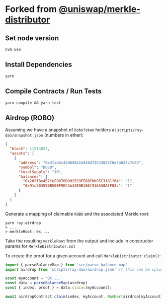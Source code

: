 # Forked from [@uniswap/merkle-distributor](https://github.com/Uniswap/merkle-distributor)

## Set node version
`nvm use`

## Install Dependencies
`yarn`

## Compile Contracts / Run Tests
`yarn compile && yarn test`

## Airdrop (ROBO)
Assuming we have a snapshot of `RoboToken` holders at `scripts/ray-dao/snapshot.json` (numbers in ether):
```json
{
  "block": 11214023,
  "assets": [
    {
      "address": "0x4fabb145d64652a948d72533023f6e7a623c7c53",
      "symbol": "BUSD",
      "totalSupply": "10",
      "balances": {
        "0x28ff8e457feF9870B9d1529FE68Fbb95C3181f64": "1",
        "0x91c503590B500F9EC4b4389B106f916558AfF83c": "1"
      }
    }
  ]
}
```

Generate a mapping of claimable `ROBO` and the associated Merkle root:
```
yarn ray:airdrop
> ...
> merkleRoot: 0x....
```

Take the resulting `merkleRoot` from the output and include in constructor params for `MerkleDistributor.sol`

To create the proof for a given account and call `MerkleDistributor.claim()`:

```javascript
import { parseBalanceMap } from 'src/parse-balance-map'
import airdrop from 'scripts/ray-dao/airdrop.json' // this can be uploaded to cloudflare / ipfs

const myAccount = '0x....'
const data = parseBalanceMap(airdrop)
const { index, proof } = data.claims[myAccount];

await airdropContract.claim(index, myAccount, Number(airdrop[myAccount]), proof, { from: myAccount })
```
